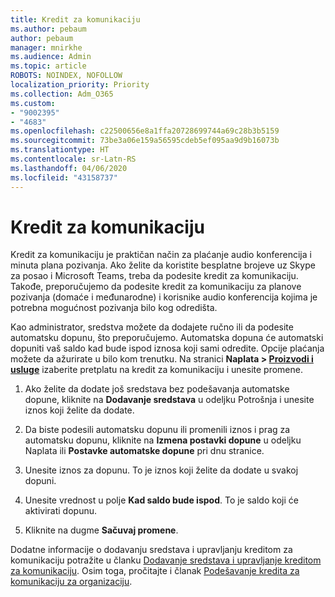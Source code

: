 ```yaml
---
title: Kredit za komunikaciju
ms.author: pebaum
author: pebaum
manager: mnirkhe
ms.audience: Admin
ms.topic: article
ROBOTS: NOINDEX, NOFOLLOW
localization_priority: Priority
ms.collection: Adm_O365
ms.custom:
- "9002395"
- "4683"
ms.openlocfilehash: c22500656e8a1ffa20728699744a69c28b3b5159
ms.sourcegitcommit: 73be3a06e159a56595cdeb5ef095aa9d9b16073b
ms.translationtype: HT
ms.contentlocale: sr-Latn-RS
ms.lasthandoff: 04/06/2020
ms.locfileid: "43158737"
---
```

# <a name="communication-credits"></a>Kredit za komunikaciju

Kredit za komunikaciju je praktičan način za plaćanje audio konferencija i minuta plana pozivanja.  Ako želite da koristite besplatne brojeve uz Skype za posao i Microsoft Teams, treba da podesite kredit za komunikaciju.  Takođe, preporučujemo da podesite kredit za komunikaciju za planove pozivanja (domaće i međunarodne) i korisnike audio konferencija kojima je potrebna mogućnost pozivanja bilo kog odredišta.

Kao administrator, sredstva možete da dodajete ručno ili da podesite automatsku dopunu, što preporučujemo.  Automatska dopuna će automatski dopuniti vaš saldo kad bude ispod iznosa koji sami odredite.  Opcije plaćanja možete da ažurirate u bilo kom trenutku. Na stranici **Naplata > [Proizvodi i usluge](https://go.microsoft.com/fwlink/p/?linkid=842054)** izaberite pretplatu na kredit za komunikaciju i unesite promene.

1. Ako želite da dodate još sredstava bez podešavanja automatske dopune, kliknite na **Dodavanje sredstava** u odeljku Potrošnja i unesite iznos koji želite da dodate.

2. Da biste podesili automatsku dopunu ili promenili iznos i prag za automatsku dopunu, kliknite na **Izmena postavki dopune** u odeljku Naplata ili **Postavke automatske dopune** pri dnu stranice.  

3. Unesite iznos za dopunu.  To je iznos koji želite da dodate u svakoj dopuni.  

4. Unesite vrednost u polje **Kad saldo bude ispod**.  To je saldo koji će aktivirati dopunu.

5. Kliknite na dugme **Sačuvaj promene**.

Dodatne informacije o dodavanju sredstava i upravljanju kreditom za komunikaciju potražite u članku [Dodavanje sredstava i upravljanje kreditom za komunikaciju](https://docs.microsoft.com/microsoftteams/add-funds-and-manage-communications-credits). Osim toga, pročitajte i članak [Podešavanje kredita za komunikaciju za organizaciju](https://docs.microsoft.com/microsoftteams/set-up-communications-credits-for-your-organization).
